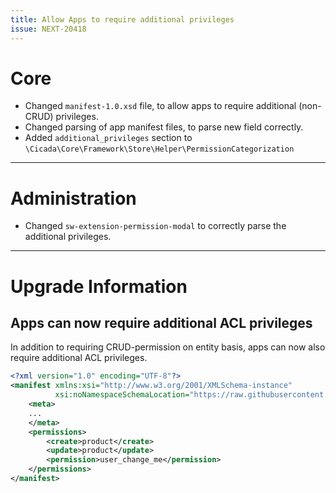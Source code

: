 ```yaml
---
title: Allow Apps to require additional privileges
issue: NEXT-20418
---
```

# Core
* Changed `manifest-1.0.xsd` file, to allow apps to require additional (non-CRUD) privileges.
* Changed parsing of app manifest files, to parse new field correctly.
* Added `additional_privileges` section to `\Cicada\Core\Framework\Store\Helper\PermissionCategorization`
___
# Administration
* Changed `sw-extension-permission-modal` to correctly parse the additional privileges.
___
# Upgrade Information
## Apps can now require additional ACL privileges

In addition to requiring CRUD-permission on entity basis, apps can now also require additional ACL privileges.
```xml
<?xml version="1.0" encoding="UTF-8"?>
<manifest xmlns:xsi="http://www.w3.org/2001/XMLSchema-instance"
          xsi:noNamespaceSchemaLocation="https://raw.githubusercontent.com/cicada/platform/trunk/src/Core/Framework/App/Manifest/Schema/manifest-1.0.xsd">
    <meta>
    ...
    </meta>
    <permissions>
        <create>product</create>
        <update>product</update>
        <permission>user_change_me</permission>
    </permissions>
</manifest>
```
